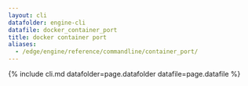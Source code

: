 ```yaml
---
layout: cli
datafolder: engine-cli
datafile: docker_container_port
title: docker container port
aliases:
  - /edge/engine/reference/commandline/container_port/
---
```

<!--
This page is automatically generated from Docker's source code. If you want to
suggest a change to the text that appears here, open a ticket or pull request
in the source repository on GitHub:

https://github.com/docker/cli
-->

{% include cli.md datafolder=page.datafolder datafile=page.datafile %}
